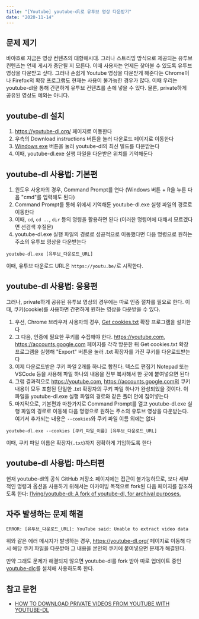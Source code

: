 ```yaml
---
title: "[Youtube] youtube-dl로 유투브 영상 다운받기"
date: "2020-11-14"
---
```


## 문제 제기

바야흐로 지금은 영상 컨텐츠의 대항해시대. 그러나 스트리밍 방식으로 제공되는 유투브 컨텐츠는 언제 게시가 중단될 지 모른다. 이때 사용자는 언제든 찾아볼 수 있도록 유투브 영상을 다운받고 싶다. 그러나 손쉽게 Youtube 영상을 다운받게 해준다는 Chrome이나 Firefox의 확장 프로그램도 현재는 사용이 불가능한 경우가 많다. 이때 우리는 youtube-dl을 통해 간편하게 유투브 컨텐츠를 손에 넣을 수 있다. 물론, private하게 공유된 영상도 예외는 아니다.

## youtube-dl 설치

1. https://youtube-dl.org/ 페이지로 이동한다
1. 우측의 Download instructions 버튼을 눌러 다운로드 페이지로 이동한다
1. [Windows exe](https://yt-dl.org/downloads/2020.11.12/youtube-dl.exe) 버튼을 눌러 youtube-dl의 최신 빌드를 다운받는다
1. 이때, youtube-dl.exe 실행 파일을 다운받은 위치를 기억해둔다

## youtube-dl 사용법: 기본편

1. 윈도우 사용자의 경우, Command Prompt를 연다 (Windows 버튼 + R을 누른 다음 "cmd"를 입력해도 된다)
1. Command Prompt를 통해 위에서 기억해둔 youtube-dl.exe 실행 파일의 경로로 이동한다
1. 이때, `cd`, `cd ..`, `dir` 등의 명령을 활용하면 된다 (이러한 명령어에 대해서 모르겠다면 선검색 후질문)
1. youtube-dl.exe 실행 파일의 경로로 성공적으로 이동했다면 다음 명령으로 원하는 주소의 유투브 영상을 다운받는다

```
youtube-dl.exe [유투브_다운로드_URL]
```

이때, 유투브 다운로드 URL은 `https://youtu.be/`로 시작한다.

## youtube-dl 사용법: 응용편

그러나, private하게 공유된 유투브 영상의 경우에는 따로 인증 절차를 필요로 한다. 이때, 쿠키(cookie)를 사용하면 간편하게 원하는 영상을 다운받을 수 있다.

1. 우선, Chrome 브라우저 사용자의 경우, [Get cookies.txt](https://chrome.google.com/webstore/detail/get-cookiestxt/bgaddhkoddajcdgocldbbfleckgcbcid?hl=en) 확장 프로그램을 설치한다
1. 그 다음, 인증에 필요한 쿠키를 수집해야 한다. https://youtube.com, https://accounts.google.com 페이지를 각각 방문한 뒤 Get cookies.txt 확장 프로그램을 실행해 "Export" 버튼을 눌러 .txt 확장자를 가진 쿠키를 다운로드받는다
1. 이제 다운로드받은 쿠키 파일 2개를 하나로 합친다. 텍스트 편집기 Notepad 또는 VSCode 등을 사용해 파일 하나의 내용을 전부 복사해서 한 곳에 붙여넣으면 된다
1. 그럼 결과적으로 https://youtube.com, https://accounts.google.com의 쿠키 내용이 모두 포함된 단일한 .txt 확장자의 쿠키 파일 하나가 완성되었을 것이다. 이 파일을 youtube-dl.exe 실행 파일의 경로와 같은 폴더 안에 집어넣는다
1. 마지막으로, 기본편과 마찬가지로 Command Prompt를 열고 youtube-dl.exe 실행 파일의 경로로 이동해 다음 명령으로 원하는 주소의 유투브 영상을 다운받는다. 여기서 추가되는 내용은 `--cookies`와 쿠키 파일 이름 외에는 없다

```
youtube-dl.exe --cookies [쿠키_파일_이름] [유투브_다운로드_URL]
```

이때, 쿠키 파일 이름은 확장자(`.txt`)까지 정확하게 기입하도록 한다

## youtube-dl 사용법: 마스터편

현재 youtube-dl의 공식 GitHub 저장소 페이지에는 접근이 불가능하므로, 보다 세부적인 명령과 옵션을 사용하기 위해서는 아카이빙 목적으로 fork된 다음 페이지를 참조하도록 한다: [l1ving/youtube-dl: A fork of youtube-dl, for archival purposes.](https://github.com/l1ving/youtube-dl)

## 자주 발생하는 문제 해결

```
ERROR: [유투브_다운로드_URL]: YouTube said: Unable to extract video data
```

위와 같은 에러 메시지가 발생하는 경우, https://youtube-dl.org/ 페이지로 이동해 다시 해당 쿠키 파일을 다운받아 그 내용을 본인의 쿠키에 붙여넣으면 문제가 해결된다.

만약 그래도 문제가 해결되지 않으면 youtube-dl를 fork 받아 따로 업데이트 중인 [youtube-dlc](https://github.com/blackjack4494/yt-dlc)를 설치해 사용하도록 한다.

## 참고 문헌

- [HOW TO DOWNLOAD PRIVATE VIDEOS FROM YOUTUBE WITH YOUTUBE-DL](https://daveparrish.net/posts/2018-06-22-How-to-download-private-YouTube-videos-with-youtube-dl.html)
